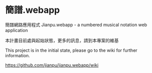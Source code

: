 簡譜.webapp
=========

簡譜網路應用程式 Jianpu.webapp - a numbered musical notation web application


本計畫目前處與起始狀態，更多的訊息，請到本專案的維基

This project is in the initial state, please go to the wiki for further information.

https://github.com/jianpu/jianpu.webapp/wiki
